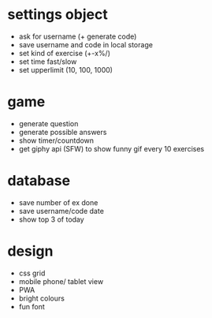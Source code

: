 # settings object
- ask for username (+ generate code)
- save username and code in local storage
- set kind of exercise (+-x%/)
- set time fast/slow
- set upperlimit (10, 100, 1000)

# game
- generate question
- generate possible answers
- show timer/countdown
- get giphy api (SFW) to show funny gif every 10 exercises

# database
- save number of ex done
- save username/code date
- show top 3 of today

# design
- css grid
- mobile phone/ tablet view
- PWA
- bright colours
- fun font